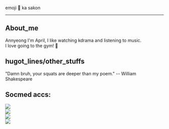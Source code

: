 emoji :hamburger: ka sakon 
***
## About_me
Annyeong I'm April, I like watching kdrama and listening to music.  <br/> 
I love going to the gym! :running:

## hugot_lines/other_stuffs
"Damn bruh, your squats are deeper than my poem." -- William Shakespeare

## Socmed accs:
<a href="https://www.facebook.com/aprilsuar" rel="nofollow"><img src="https://img.shields.io/badge/Facebook-1877F2?style=for-the-badge&logo=facebook&logoColor=white%22%3E"> <br>
<a href="https://discordapp.com/users/eprel#6581/" rel="nofollow"><img src="https://img.shields.io/badge/Discord-7289DA?style=for-the-badge&logo=discord&logoColor=white%22%3E"> <br>
<a href = "https://www.instagram.com/april.s__/ "> <img src ="https://img.shields.io/badge/Instagram-E4405F?style=for-the-badge&logo=instagram&logoColor=white%22%3E">
 <br>
<a href = "https://twitter.com/aprilsuarx" ><img src="https://img.shields.io/twitter/url.svg?style=social&url=https%3A%2F%2Fsieglst"> </a> <br>
